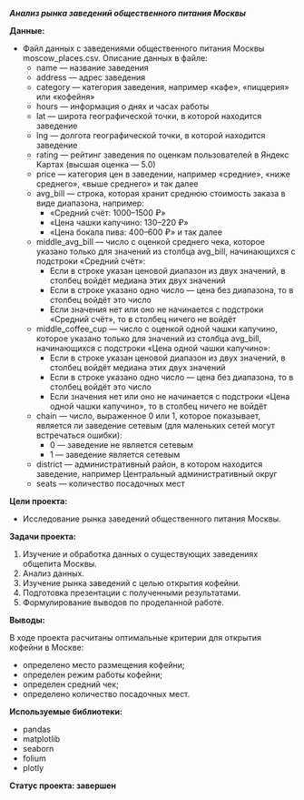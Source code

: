 ***Анализ рынка заведений общественного питания Москвы***

**Данные:**
- Файл данных с заведениями общественного питания Москвы moscow_places.csv. Описание данных в файле:
	- name — название заведения
	- address — адрес заведения
	- category — категория заведения, например «кафе», «пиццерия» или «кофейня»
	- hours — информация о днях и часах работы
	- lat — широта географической точки, в которой находится заведение
	- lng — долгота географической точки, в которой находится заведение
	- rating — рейтинг заведения по оценкам пользователей в Яндекс Картах (высшая оценка — 5.0)
	- price — категория цен в заведении, например «средние», «ниже среднего», «выше среднего» и так далее
	- avg_bill — строка, которая хранит среднюю стоимость заказа в виде диапазона, например: 
		- «Средний счёт: 1000–1500 ₽»
		- «Цена чашки капучино: 130–220 ₽»
		- «Цена бокала пива: 400–600 ₽»
	и так далее
	- middle_avg_bill — число с оценкой среднего чека, которое указано только для значений из столбца avg_bill, начинающихся с подстроки «Средний счёт»:
		- Если в строке указан ценовой диапазон из двух значений, в столбец войдёт медиана этих двух значений
		- Если в строке указано одно число — цена без диапазона, то в столбец войдёт это число
		- Если значения нет или оно не начинается с подстроки «Средний счёт», то в столбец ничего не войдёт
	- middle_coffee_cup — число с оценкой одной чашки капучино, которое указано только для значений из столбца avg_bill, начинающихся с подстроки «Цена одной чашки капучино»: 
		- Если в строке указан ценовой диапазон из двух значений, в столбец войдёт медиана этих двух значений
		- Если в строке указано одно число — цена без диапазона, то в столбец войдёт это число
		- Если значения нет или оно не начинается с подстроки «Цена одной чашки капучино», то в столбец ничего не войдёт
	- chain — число, выраженное 0 или 1, которое показывает, является ли заведение сетевым (для маленьких сетей могут встречаться ошибки):
		- 0 — заведение не является сетевым
		- 1 — заведение является сетевым
	- district — административный район, в котором находится заведение, например Центральный административный округ
	- seats — количество посадочных мест
	
**Цели проекта:**

- Исследование рынка заведений общественного питания Москвы.

**Задачи проекта:**
1. Изучение и обработка данных о существующих заведениях общепита Москвы.
2. Анализ данных.
3. Изучение рынка заведений с целью открытия кофейни.
4. Подготовка презентации с полученными результатами.
5. Формулирование выводов по проделанной работе.

**Выводы:**

В ходе проекта расчитаны оптимальные критерии для открытия кофейни в Москве:
- определено место размещения кофейни;
- определен режим работы кофейни;
- определен средний чек;
- определено количество посадочных мест.

**Используемые библиотеки:**
- pandas
- matplotlib
- seaborn
- folium
- plotly

**Статус проекта: завершен**
